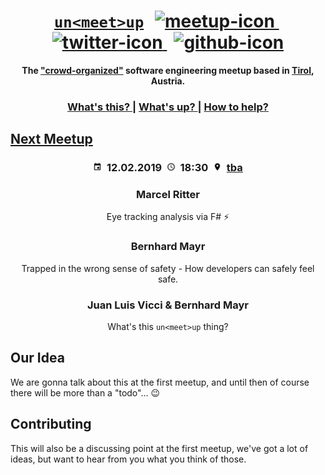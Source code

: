 <h1 align="center">
  <span><a href="https://unmeetup.io"><code>un&lt;meet&gt;up</code></a></span>
  <span>
    <span>&#8239;</span>
    <a href="https://www.meetup.com/de-DE/unmeetup-tirol/">
      <img src="https://upload.wikimedia.org/wikipedia/commons/6/6b/Meetup_Logo.png" height="28px" alt="meetup-icon"></img>
    </a>
    <span>&#8239;</span>
    <a href="https://twitter.com/unmeetup">
      <img src="https://upload.wikimedia.org/wikipedia/en/thumb/9/9f/Twitter_bird_logo_2012.svg/1259px-Twitter_bird_logo_2012.svg.png" height="24px" alt="twitter-icon"></img>
    </a>
    <span>&#8239;</span>
    <a href="https://github.com/uncodeference/unmeetup">
      <img src="https://image.freepik.com/free-icon/github-logo_318-53553.jpg" height="26px" alt="github-icon"></img>
    </a>
  </span>
</h1>
  
  
<div align="center">
  <strong>The <a href="#our-idea">"crowd-organized"</a> software engineering meetup based in <a href="https://en.wikipedia.org/wiki/Tyrol_(state)">Tirol</a>, Austria.</strong>
</div>

<div align="center">
  <h3>
    <a href="#our-idea">
      What's this?
    </a>
    <span> | </span>
    <a href="#next-meetup">
      What's up?
    </a>
    <span> | </span>
    <a href="#contributing">
      How to help?
    </a>
  </h3>
</div>

## [Next Meetup](meetups/2019-02-12)
<h3 align="center">
  <span><img src="assets/img/calendar.png" height="14px" alt="calender-icon"></img>&nbsp;</span>
<span><b>12.02.2019</b></span>
  <span>&nbsp;<img src="assets/img/clock.png" height="14px" alt="calender-icon"></img>&nbsp;</span>
  <span><b>18:30</b></span>
  <span>&nbsp;<img src="assets/img/location.png" height="14px" alt="calender-icon"></img>&nbsp;</span>
  <span><a href="#">tba</a></span>
</h3>

<h3 align="center">Marcel Ritter</h3>
<div align="center">Eye tracking analysis via F# ⚡</div>
<h3 align="center">Bernhard Mayr</h3>
<div align="center">Trapped in the wrong sense of safety - How developers can safely feel safe.</div>
<h3 align="center">Juan Luis Vicci & Bernhard Mayr</h3>
<div align="center">What's this <code>un&lt;meet&gt;up</code> thing?</div>

## Our Idea
We are gonna talk about this at the first meetup, and until then of course there will be more than a "todo"... 😉

## Contributing
This will also be a discussing point at the first meetup, we've got a lot of ideas, but want to hear from you what you think of those. 
